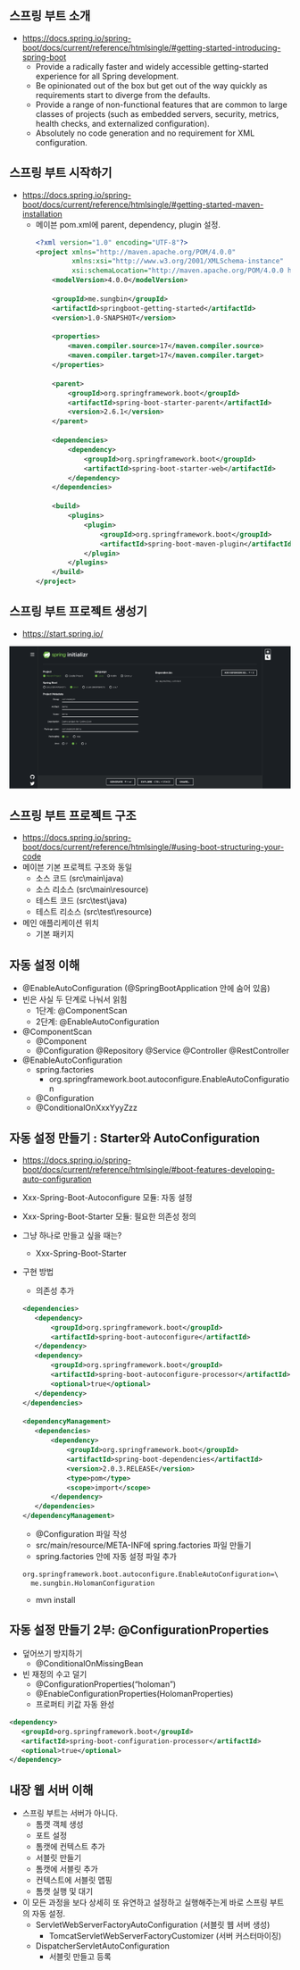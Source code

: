 ## 스프링 부트 소개
- https://docs.spring.io/spring-boot/docs/current/reference/htmlsingle/#getting-started-introducing-spring-boot
    * Provide a radically faster and widely accessible getting-started experience for all Spring development.
    * Be opinionated out of the box but get out of the way quickly as requirements start to diverge from the defaults.
    * Provide a range of non-functional features that are common to large classes of projects (such as embedded servers, security, metrics, health checks, and externalized configuration).
    * Absolutely no code generation and no requirement for XML configuration.

## 스프링 부트 시작하기
- https://docs.spring.io/spring-boot/docs/current/reference/htmlsingle/#getting-started-maven-installation
  - 메이븐 pom.xml에 parent, dependency, plugin 설정.
    ```xml
    <?xml version="1.0" encoding="UTF-8"?>
    <project xmlns="http://maven.apache.org/POM/4.0.0"
             xmlns:xsi="http://www.w3.org/2001/XMLSchema-instance"
             xsi:schemaLocation="http://maven.apache.org/POM/4.0.0 http://maven.apache.org/xsd/maven-4.0.0.xsd">
        <modelVersion>4.0.0</modelVersion>
  
        <groupId>me.sungbin</groupId>
        <artifactId>springboot-getting-started</artifactId>
        <version>1.0-SNAPSHOT</version>
  
        <properties>
            <maven.compiler.source>17</maven.compiler.source>
            <maven.compiler.target>17</maven.compiler.target>
        </properties>
  
        <parent>
            <groupId>org.springframework.boot</groupId>
            <artifactId>spring-boot-starter-parent</artifactId>
            <version>2.6.1</version>
        </parent>
  
        <dependencies>
            <dependency>
                <groupId>org.springframework.boot</groupId>
                <artifactId>spring-boot-starter-web</artifactId>
            </dependency>
        </dependencies>
  
        <build>
            <plugins>
                <plugin>
                    <groupId>org.springframework.boot</groupId>
                    <artifactId>spring-boot-maven-plugin</artifactId>
                </plugin>
            </plugins>
        </build>
    </project>
    ```
## 스프링 부트 프로젝트 생성기
- https://start.spring.io/

![](./img01.png)


## 스프링 부트 프로젝트 구조
- https://docs.spring.io/spring-boot/docs/current/reference/htmlsingle/#using-boot-structuring-your-code
- 메이븐 기본 프로젝트 구조와 동일
  * 소스 코드 (src\main\java)
  * 소스 리소스 (src\main\resource)
  * 테스트 코드 (src\test\java)
  * 테스트 리소스 (src\test\resource)
- 메인 애플리케이션 위치 
  * 기본 패키지

## 자동 설정 이해
- @EnableAutoConfiguration (@SpringBootApplication 안에 숨어 있음)
- 빈은 사실 두 단계로 나눠서 읽힘
  * 1단계: @ComponentScan
  * 2단계: @EnableAutoConfiguration
- @ComponentScan
  * @Component
  * @Configuration @Repository @Service @Controller @RestController
- @EnableAutoConfiguration
  * spring.factories
    * org.springframework.boot.autoconfigure.EnableAutoConfiguration
  * @Configuration
  * @ConditionalOnXxxYyyZzz

## 자동 설정 만들기 : Starter와 AutoConfiguration
- https://docs.spring.io/spring-boot/docs/current/reference/htmlsingle/#boot-features-developing-auto-configuration
- Xxx-Spring-Boot-Autoconfigure 모듈: 자동 설정
- Xxx-Spring-Boot-Starter 모듈: 필요한 의존성 정의
- 그냥 하나로 만들고 싶을 때는?
  * Xxx-Spring-Boot-Starter
- 구현 방법
  * 의존성 추가
  
  ```xml
  <dependencies>
     <dependency>
         <groupId>org.springframework.boot</groupId>
         <artifactId>spring-boot-autoconfigure</artifactId>
     </dependency>
     <dependency>
         <groupId>org.springframework.boot</groupId>
         <artifactId>spring-boot-autoconfigure-processor</artifactId>
         <optional>true</optional>
     </dependency>
  </dependencies>
  
  <dependencyManagement>
     <dependencies>
         <dependency>
             <groupId>org.springframework.boot</groupId>
             <artifactId>spring-boot-dependencies</artifactId>
             <version>2.0.3.RELEASE</version>
             <type>pom</type>
             <scope>import</scope>
         </dependency>
     </dependencies>
  </dependencyManagement>
  ```

  * @Configuration 파일 작성
  * src/main/resource/META-INF에 spring.factories 파일 만들기
  * spring.factories 안에 자동 설정 파일 추가

  ```factories
  org.springframework.boot.autoconfigure.EnableAutoConfiguration=\
    me.sungbin.HolomanConfiguration
  ```
  
  * mvn install

## 자동 설정 만들기 2부: @ConfigurationProperties
- 덮어쓰기 방지하기
  * @ConditionalOnMissingBean
- 빈 재정의 수고 덜기
  * @ConfigurationProperties(“holoman”)
  * @EnableConfigurationProperties(HolomanProperties)
  * 프로퍼티 키값 자동 완성

```xml
<dependency>
   <groupId>org.springframework.boot</groupId>
   <artifactId>spring-boot-configuration-processor</artifactId>
   <optional>true</optional>
</dependency>
```

## 내장 웹 서버 이해
- 스프링 부트는 서버가 아니다.
  * 톰캣 객체 생성
  * 포트 설정
  * 톰캣에 컨텍스트 추가
  * 서블릿 만들기
  * 톰캣에 서블릿 추가
  * 컨텍스트에 서블릿 맵핑
  * 톰캣 실행 및 대기
- 이 모든 과정을 보다 상세히 또 유연하고 설정하고 실행해주는게 바로 스프링 부트의 자동 설정.
  * ServletWebServerFactoryAutoConfiguration (서블릿 웹 서버 생성)
    * TomcatServletWebServerFactoryCustomizer (서버 커스터마이징)
  * DispatcherServletAutoConfiguration
    * 서블릿 만들고 등록